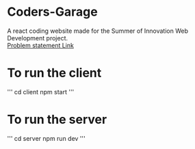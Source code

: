# Coders-Garage
A react coding website made for the Summer of Innovation Web Development project.  
[Problem statement Link](https://drive.google.com/file/d/1N5pfnjgjo8eoB571Ia0KvBgDLbKP0SPG/view?usp=sharing)

# To run the client
'''
cd client
npm start
'''

# To run the server
'''
cd server
npm run dev
'''

